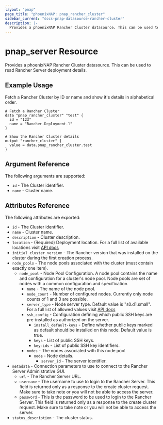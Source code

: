 ```yaml
---
layout: "pnap"
page_title: "phoenixNAP: pnap_rancher_cluster"
sidebar_current: "docs-pnap-datasource-rancher-cluster"
description: |-
  Provides a phoenixNAP Rancher Cluster datasource. This can be used to read Rancher Server deployment details.
---
```


# pnap_server Resource

Provides a phoenixNAP Rancher Cluster datasource. This can be used to read Rancher Server deployment details.



## Example Usage

Fetch a Rancher Cluster by ID or name and show it's details in alphabetical order. 

```hcl
# Fetch a Rancher Cluster
data "pnap_rancher_cluster" "test" {
  id = "123"
  name = "Rancher-Deployment-1"
}

# Show the Rancher Cluster details
output "rancher_cluster" {
  value = data.pnap_rancher_cluster.test
}
```

## Argument Reference

The following arguments are supported:

* `id` - The Cluster identifier.
* `name` - Cluster name.


## Attributes Reference

The following attributes are exported:

* `id` - The Cluster identifier.
* `name` - Cluster name.
* `description` - Cluster description.
* `location` - (Required) Deployment location. For a full list of available locations visit [API docs](https://developers.phoenixnap.com/docs/rancher/1)
* `initial_cluster_version` - The Rancher version that was installed on the cluster during the first creation process.
* `node_pools` - The node pools associated with the cluster (must contain exactly one item).
    * `node_pool` - Node Pool Configuration. A node pool contains the name and configuration for a cluster's node pool. Node pools are set of nodes with a common configuration and specification.
        * `name` - The name of the node pool.
        * `node_count` - Number of configured nodes. Currently only node counts of 1 and 3 are possible.
        * `server_type` - Node server type. Default value is "s0.d1.small". For a full list of allowed values visit [API docs](https://developers.phoenixnap.com/docs/rancher/1)
        * `ssh_config` - Configuration defining which public SSH keys are pre-installed as authorized on the server.
            * `install_default-keys` - Define whether public keys marked as default should be installed on this node. Default value is true.
            * `keys` - List of public SSH keys.
            * `key-ids` - List of public SSH key identifiers.
        * `nodes` - The nodes associated with this node pool.
            * `node` - Node details.
                * `server_id` - The server identifier.
* `metadata` - Connection parameters to use to connect to the Rancher Server Administrative GUI.
    * `url` - The Rancher Server URL.
    * `username` - The username to use to login to the Rancher Server. This field is returned only as a response to the create cluster request. Make sure to take note or you will not be able to access the server.
    * `password` - This is the password to be used to login to the Rancher Server. This field is returned only as a response to the create cluster request. Make sure to take note or you will not be able to access the server.
* `status_description` - The cluster status.
